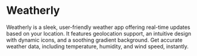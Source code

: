 # Weatherly
Weatherly is a sleek, user-friendly weather app offering real-time updates based on your location. It features geolocation support, an intuitive design with dynamic icons, and a soothing gradient background. Get accurate weather data, including temperature, humidity, and wind speed, instantly.

